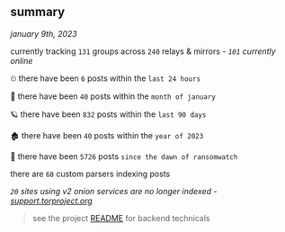 
## summary
_january 9th, 2023_

currently tracking `131` groups across `240` relays & mirrors - _`101` currently online_

⏲ there have been `6` posts within the `last 24 hours`

🦈 there have been `40` posts within the `month of january`

🪐 there have been `832` posts within the `last 90 days`

🏚 there have been `40` posts within the `year of 2023`

🦕 there have been `5726` posts `since the dawn of ransomwatch`

there are `68` custom parsers indexing posts

_`20` sites using v2 onion services are no longer indexed - [support.torproject.org](https://support.torproject.org/onionservices/v2-deprecation/)_

> see the project [README](https://github.com/joshhighet/ransomwatch#ransomwatch--) for backend technicals
